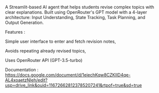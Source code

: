 A Streamlit-based AI agent that helps students revise complex topics with clear explanations. Built using OpenRouter's GPT model with a 4-layer architecture: Input Understanding, State Tracking, Task Planning, and Output Generation.

Features : 

Simple user interface to enter and fetch revision notes,

Avoids repeating already revised topics,

Uses OpenRouter API (GPT-3.5-turbo)

Documentation : https://docs.google.com/document/d/1eiechKqw8CZKIID4qe-AL4xoaetzNIeh/edit?usp=drive_link&ouid=116726628123785207241&rtpof=true&sd=true
